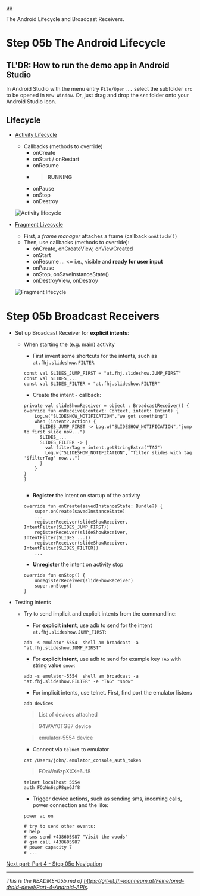 [up](../study-material--android-apis.md)

The Android Lifecycle and Broadcast Receivers.

# Step 05b The Android Lifecycle

## TL'DR: How to run the demo app in Android Studio

In Android Studio with the menu entry ```File/Open...``` select the subfolder ```src``` to be opened in ```New Window```. Or, just drag and drop the ```src``` folder onto your Android Studio Icon.

## Lifecycle

* [Activity Lifecycle](https://developer.android.com/guide/components/activities/activity-lifecycle)
	* Callbacks (methods to override)
		* onCreate
		* onStart / onRestart
		* onResume
		* >**RUNNING**
		* onPause
		* onStop
		* onDestroy
	
	![Activity lifecycle](https://developer.android.com/guide/components/images/activity_lifecycle.png)
* [Fragment Livecycle](https://developer.android.com/guide/fragments/lifecycle)
	* First, a *frame manager* attaches a frame (callback ```onAttach()```)	
	* Then, use callbacks (methods to override): 
		* onCreate, onCreateView, onViewCreated
		* onStart
		* onResume ... <= i.e., visible and **ready for user input**
		* onPause 
		* onStop, onSaveInstanceState()
		* onDestroyView, onDestroy

	![Fragment lifecycle](https://developer.android.com/images/guide/fragments/fragment-view-lifecycle.png)

 
 
# Step 05b Broadcast Receivers
 
* Set up Broadcast Receiver for **explicit intents**:

	* When starting the (e.g. main) activity
		* First invent some shortcuts for the intents, such as ```at.fhj.slideshow.FILTER```:
			
		```
		const val SLIDES_JUMP_FIRST = "at.fhj.slideshow.JUMP_FIRST"
		const val SLIDES_...
		const val SLIDES_FILTER = "at.fhj.slideshow.FILTER"

		```
		* Create the intent - callback:

		```
		private val slideShowReceiver = object : BroadcastReceiver() {
	    override fun onReceive(context: Context, intent: Intent) {
	        Log.w("SLIDESHOW_NOTIFICATION","we got something")
	        when (intent?.action) {
	          SLIDES_JUMP_FIRST -> Log.w("SLIDESHOW_NOTIFICATION","jump to first slide now...")
	          SLIDES_...
	          SLIDES_FILTER -> {
	            val filterTag = intent.getStringExtra("TAG")
	            Log.w("SLIDESHOW_NOTIFICATION", "filter slides with tag '$filterTag' now...")
	          }
	        }
	    }
	  }
			
		```
		
		* **Register** the intent on startup of the activity

		```
		override fun onCreate(savedInstanceState: Bundle?) {
    		super.onCreate(savedInstanceState)
			...
			registerReceiver(slideShowReceiver, IntentFilter(SLIDES_JUMP_FIRST))
			registerReceiver(slideShowReceiver, IntentFilter(SLIDES_...))
			registerReceiver(slideShowReceiver, IntentFilter(SLIDES_FILTER))
			...
		```
		* **Unregister** the intent on activity stop

		```
		override fun onStop() {
			unregisterReceiver(slideShowReceiver)
			super.onStop()
	  }
		```

* Testing intents
			
	* Try to send implicit and explicit intents from the commandline:

		* For **explicit intent**, use adb to send for the intent ```at.fhj.slideshow.JUMP_FIRST```:

		```
		adb -s emulator-5554  shell am broadcast -a "at.fhj.slideshow.JUMP_FIRST"
		```
		
		* For **explicit intent**, use adb to send for example key ```TAG``` with string value ```snow```:
		
		```
		adb -s emulator-5554  shell am broadcast -a "at.fhj.slideshow.FILTER" -e "TAG" "snow"
		```
	
		* For implicit intents, use telnet. First, find port the emulator listens

		```
		adb devices
		```

		> List of devices attached

		> 94WAY0TG87	device

		> emulator-5554	device
		 
		* Connect via ```telnet``` to emulator 

		```
		cat /Users/john/.emulator_console_auth_token
		```
		
		> FOoWn6zpXXXe6Jf8
		
		```
		telnet localhost 5554
		auth FOoWn6zpR8ge6Jf8
		```
		
		* Trigger device actions, such as sending sms, incoming calls, power connection and the like:
		
		```
		power ac on

		# try to send other events: 
		# help
		# sms send +438605987 "Visit the woods"
		# gsm call +438605987
		# power capacity 7
		# ... 
		```

[Next part: Part 4 - Step 05c Navigation](../05c-Slideshow-GUI-Navigation-List+Details--Navigation/README-05c.md)


---

*This is the README-05b.md of <https://git-iit.fh-joanneum.at/Feine/omd-droid-devel/Part-4-Android-APIs>.*